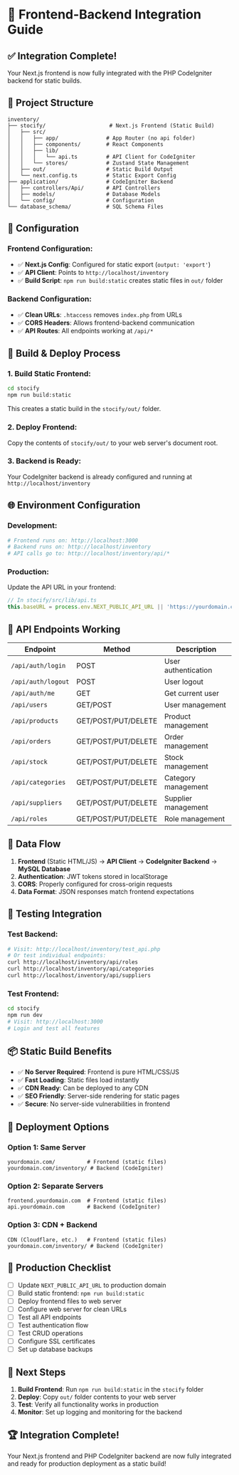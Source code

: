 # 🚀 Frontend-Backend Integration Guide

## ✅ **Integration Complete!**

Your Next.js frontend is now fully integrated with the PHP CodeIgniter backend for static builds.

## 📁 **Project Structure**

```
inventory/
├── stocify/                    # Next.js Frontend (Static Build)
│   ├── src/
│   │   ├── app/               # App Router (no api folder)
│   │   ├── components/        # React Components
│   │   ├── lib/
│   │   │   └── api.ts         # API Client for CodeIgniter
│   │   └── stores/            # Zustand State Management
│   ├── out/                   # Static Build Output
│   └── next.config.ts         # Static Export Config
├── application/               # CodeIgniter Backend
│   ├── controllers/Api/       # API Controllers
│   ├── models/                # Database Models
│   └── config/                # Configuration
└── database_schema/           # SQL Schema Files
```

## 🔧 **Configuration**

### **Frontend Configuration:**
- ✅ **Next.js Config**: Configured for static export (`output: 'export'`)
- ✅ **API Client**: Points to `http://localhost/inventory`
- ✅ **Build Script**: `npm run build:static` creates static files in `out/` folder

### **Backend Configuration:**
- ✅ **Clean URLs**: `.htaccess` removes `index.php` from URLs
- ✅ **CORS Headers**: Allows frontend-backend communication
- ✅ **API Routes**: All endpoints working at `/api/*`

## 🚀 **Build & Deploy Process**

### **1. Build Static Frontend:**
```bash
cd stocify
npm run build:static
```

This creates a static build in the `stocify/out/` folder.

### **2. Deploy Frontend:**
Copy the contents of `stocify/out/` to your web server's document root.

### **3. Backend is Ready:**
Your CodeIgniter backend is already configured and running at `http://localhost/inventory`

## 🌐 **Environment Configuration**

### **Development:**
```bash
# Frontend runs on: http://localhost:3000
# Backend runs on: http://localhost/inventory
# API calls go to: http://localhost/inventory/api/*
```

### **Production:**
Update the API URL in your frontend:
```typescript
// In stocify/src/lib/api.ts
this.baseURL = process.env.NEXT_PUBLIC_API_URL || 'https://yourdomain.com/inventory';
```

## 📡 **API Endpoints Working**

| Endpoint | Method | Description |
|----------|--------|-------------|
| `/api/auth/login` | POST | User authentication |
| `/api/auth/logout` | POST | User logout |
| `/api/auth/me` | GET | Get current user |
| `/api/users` | GET/POST | User management |
| `/api/products` | GET/POST/PUT/DELETE | Product management |
| `/api/orders` | GET/POST/PUT/DELETE | Order management |
| `/api/stock` | GET/POST/PUT/DELETE | Stock management |
| `/api/categories` | GET/POST/PUT/DELETE | Category management |
| `/api/suppliers` | GET/POST/PUT/DELETE | Supplier management |
| `/api/roles` | GET/POST/PUT/DELETE | Role management |

## 🔄 **Data Flow**

1. **Frontend** (Static HTML/JS) → **API Client** → **CodeIgniter Backend** → **MySQL Database**
2. **Authentication**: JWT tokens stored in localStorage
3. **CORS**: Properly configured for cross-origin requests
4. **Data Format**: JSON responses match frontend expectations

## 🧪 **Testing Integration**

### **Test Backend:**
```bash
# Visit: http://localhost/inventory/test_api.php
# Or test individual endpoints:
curl http://localhost/inventory/api/roles
curl http://localhost/inventory/api/categories
curl http://localhost/inventory/api/suppliers
```

### **Test Frontend:**
```bash
cd stocify
npm run dev
# Visit: http://localhost:3000
# Login and test all features
```

## 📦 **Static Build Benefits**

- ✅ **No Server Required**: Frontend is pure HTML/CSS/JS
- ✅ **Fast Loading**: Static files load instantly
- ✅ **CDN Ready**: Can be deployed to any CDN
- ✅ **SEO Friendly**: Server-side rendering for static pages
- ✅ **Secure**: No server-side vulnerabilities in frontend

## 🚀 **Deployment Options**

### **Option 1: Same Server**
```
yourdomain.com/          # Frontend (static files)
yourdomain.com/inventory/ # Backend (CodeIgniter)
```

### **Option 2: Separate Servers**
```
frontend.yourdomain.com  # Frontend (static files)
api.yourdomain.com       # Backend (CodeIgniter)
```

### **Option 3: CDN + Backend**
```
CDN (Cloudflare, etc.)   # Frontend (static files)
yourdomain.com/inventory/ # Backend (CodeIgniter)
```

## 🔧 **Production Checklist**

- [ ] Update `NEXT_PUBLIC_API_URL` to production domain
- [ ] Build static frontend: `npm run build:static`
- [ ] Deploy frontend files to web server
- [ ] Configure web server for clean URLs
- [ ] Test all API endpoints
- [ ] Test authentication flow
- [ ] Test CRUD operations
- [ ] Configure SSL certificates
- [ ] Set up database backups

## 🎯 **Next Steps**

1. **Build Frontend**: Run `npm run build:static` in the `stocify` folder
2. **Deploy**: Copy `out/` folder contents to your web server
3. **Test**: Verify all functionality works in production
4. **Monitor**: Set up logging and monitoring for the backend

## 🏆 **Integration Complete!**

Your Next.js frontend and PHP CodeIgniter backend are now fully integrated and ready for production deployment as a static build!
